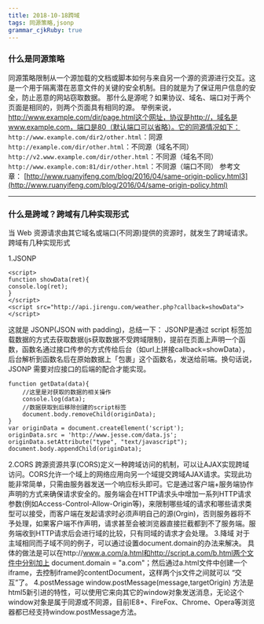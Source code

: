 ```yaml
---
title: 2018-10-18跨域
tags: 同源策略,jsonp
grammar_cjkRuby: true
---
```

### 什么是同源策略

同源策略限制从一个源加载的文档或脚本如何与来自另一个源的资源进行交互。这是一个用于隔离潜在恶意文件的关键的安全机制。目的就是为了保证用户信息的安全，防止恶意的网站窃取数据。
那什么是源呢？如果协议、域名、端口对于两个页面是相同的，则两个页面具有相同的源。
举例来说，http://www.example.com/dir/page.html这个网址，协议是http://，域名是www.example.com，端口是80（默认端口可以省略）。它的同源情况如下：
`http://www.example.com/dir2/other.html`：同源
`http://example.com/dir/other.html`：不同源（域名不同）
`http://v2.www.example.com/dir/other.html`：不同源（域名不同）
`http://www.example.com:81/dir/other.html`：不同源（端口不同）
参考文章： [http://www.ruanyifeng.com/blog/2016/04/same-origin-policy.html3](http://www.ruanyifeng.com/blog/2016/04/same-origin-policy.html)
*****
### 什么是跨域？跨域有几种实现形式
当 Web 资源请求由其它域名或端口(不同源)提供的资源时，就发生了跨域请求。跨域有几种实现形式

1.JSONP
```
<script>
function showData(ret){
console.log(ret);
}
</script>
<script src="http://api.jirengu.com/weather.php?callback=showData"></script>
```
这就是 JSONP(JSON with padding)，总结一下：
JSONP是通过 script 标签加载数据的方式去获取数据(js获取数据不受跨域限制)，提前在页面上声明一个函数，函数名通过接口传参的方式传给后台（如url上拼接callback=showData），后台解析到函数名后在原始数据上「包裹」这个函数名，发送给前端。换句话说，JSONP 需要对应接口的后端的配合才能实现。

```
function getData(data){
    //这里是对获取的数据的相关操作
    console.log(data);
    //数据获取到后移除创建的script标签
    document.body.removeChild(originData);
}
var originData = document.createElement('script');
originData.src = 'http://www.jesse.com/data.js';
originData.setAttribute("type", "text/javascript");
document.body.appendChild(originData);
```

2.CORS
跨源资源共享(CORS)定义一种跨域访问的机制，可以让AJAX实现跨域访问。CORS允许一个域上的网络应用向另一个域提交跨域AJAX请求。实现此功能非常简单，只需由服务器发送一个响应标头即可。它是通过客户端+服务端协作声明的方式来确保请求安全的。服务端会在HTTP请求头中增加一系列HTTP请求参数(例如Access-Control-Allow-Origin等)，来限制哪些域的请求和哪些请求类型可以接受，而客户端在发起请求时必须声明自己的源(Orgin)，否则服务器将不予处理，如果客户端不作声明，请求甚至会被浏览器直接拦截都到不了服务端。服务端收到HTTP请求后会进行域的比较，只有同域的请求才会处理。
3.降域
对于主域相同而子域不同的例子，可以通过设置document.domain的办法来解决。 具体的做法是可以在http://www.a.com/a.html和http://script.a.com/b.html两个文件中分别加上 document.domain = "a.com"；然后通过a.html文件中创建一个iframe，去控制iframe的contentDocument，这样两个js文件之间就可以 “交互”了。
4.postMessage
window.postMessage(message,targetOrigin) 方法是html5新引进的特性，可以使用它来向其它的window对象发送消息，无论这个window对象是属于同源或不同源，目前IE8+、FireFox、Chrome、Opera等浏览器都已经支持window.postMessage方法。

